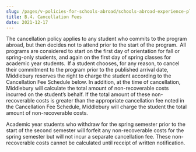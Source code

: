 ```yaml
---
slug: /pages/v-policies-for-schools-abroad/schools-abroad-experience-planning/cancellation-fees
title: B.4. Cancellation Fees
date: 2021-12-17
---
```

The cancellation policy applies to any student who commits to the program abroad, but then decides not to attend prior to the start of the program.  All programs are considered to start on the first day of orientation for fall or spring-only students, and again on the first day of spring classes for academic year students.  If a student chooses, for any reason, to cancel their commitment to the program prior to the published arrival date, Middlebury reserves the right to charge the student according to the Cancellation Fee Schedule below. In addition, at the time of cancellation, Middlebury will calculate the total amount of non-recoverable costs incurred on the student’s behalf. If the total amount of these non-recoverable costs is greater than the appropriate cancellation fee noted in the Cancellation Fee Schedule, Middlebury will charge the student the total amount of non-recoverable costs. 

Academic year students who withdraw for the spring semester prior to the start of the second semester will forfeit any non-recoverable costs for the spring semester but will not incur a separate cancellation fee. These non-recoverable costs cannot be calculated until receipt of written notification.